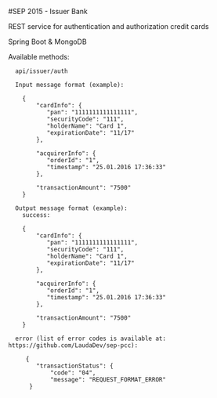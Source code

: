 #SEP 2015 - Issuer Bank

REST service for authentication and authorization credit cards

Spring Boot & MongoDB

Available methods:

	  api/issuer/auth
	  
	  Input message format (example):
	  
	    {
		    "cardInfo": {
		       "pan": "1111111111111111",
		       "securityCode": "111",
		       "holderName": "Card 1",
		       "expirationDate": "11/17"
		    },
		 
		    "acquirerInfo": {
		       "orderId": "1",
		       "timestamp": "25.01.2016 17:36:33"
		    },
		 
		    "transactionAmount": "7500"
		}
	    
	  Output message format (example):
	    success:
	    
	    {
		    "cardInfo": {
		       "pan": "1111111111111111",
		       "securityCode": "111",
		       "holderName": "Card 1",
		       "expirationDate": "11/17"
		    },
		 
		    "acquirerInfo": {
		       "orderId": "1",
		       "timestamp": "25.01.2016 17:36:33"
		    },
		 
		    "transactionAmount": "7500"
		}
	    
	  error (list of error codes is available at: https://github.com/LaudaDev/sep-pcc):
	  
	     {
		    "transactionStatus": {
		        "code": "04",
		        "message": "REQUEST_FORMAT_ERROR"
		  }
